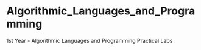 # Algorithmic_Languages_and_Programming
1st Year - Algorithmic Languages and Programming Practical Labs
